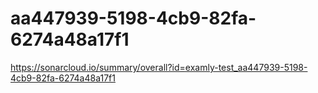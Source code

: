 # aa447939-5198-4cb9-82fa-6274a48a17f1
https://sonarcloud.io/summary/overall?id=examly-test_aa447939-5198-4cb9-82fa-6274a48a17f1
